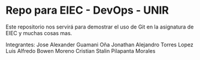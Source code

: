 # Repo para EIEC - DevOps - UNIR

Este repositorio nos servirá para demostrar el uso de Git en la asignatura de EIEC y muchas cosas mas.


Integrantes:
Jose Alexander Guamani Oña
Jonathan Alejandro Torres Lopez
Luis Alfredo Bowen Moreno
Cristian Stalin Pilapanta Morales
